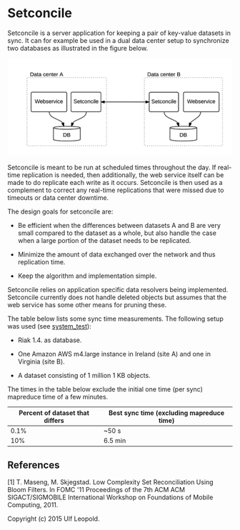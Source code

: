Setconcile
==========

Setconcile is a server application for keeping a pair of key-value
datasets in sync. It can for example be used in a dual data center
setup to synchronize two databases as illustrated in the figure below.

![alt text](setup.png "Fig. 1")

Setconcile is meant to be run at scheduled times throughout the
day. If real-time replication is needed, then additionally, the
web service itself can be made to do replicate each write as it
occurs. Setconcile is then used as a complement to correct any
real-time replications that were missed due to timeouts or data center
downtime.

The design goals for setconcile are:

 * Be efficient when the differences between datasets A and B are very
   small compared to the dataset as a whole, but also handle the case
   when a large portion of the dataset needs to be replicated.
   
 * Minimize the amount of data exchanged over the network and thus
   replication time.
 
 * Keep the algorithm and implementation simple.

Setconcile relies on application specific data resolvers being
implemented. Setconcile currently does not handle deleted objects but
assumes that the web service has some other means for pruning these.

The table below lists some sync time measurements. The following setup
was used (see [system_test](system_test/main.tf)):

 * Riak 1.4. as database.

 * One Amazon AWS m4.large instance in Ireland (site A) and one in
   Virginia (site B).

 * A dataset consisting of 1 million 1 KB objects.

The times in the table below exclude the initial one time (per sync)
mapreduce time of a few minutes.

Percent of dataset that differs  | Best sync time (excluding mapreduce time)
-------------------------------- | -----------------------------------------
0.1%                             |  ~50 s
10%                              |  6.5 min


References
----------
[1] T. Maseng, M. Skjegstad. Low Complexity Set Reconciliation Using Bloom Filters. In FOMC '11 Proceedings of the 7th ACM ACM SIGACT/SIGMOBILE International Workshop on Foundations of Mobile Computing, 2011.


Copyright (c) 2015 Ulf Leopold.
